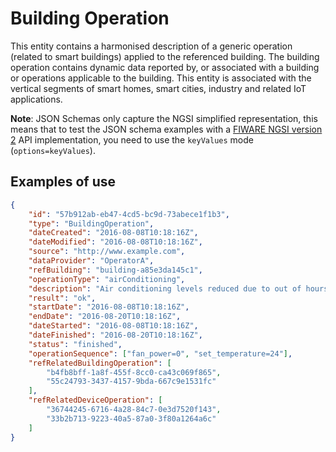 # Building Operation

This entity contains a harmonised description of a generic operation (related to
smart buildings) applied to the referenced building. The building operation
contains dynamic data reported by, or associated with a building or operations
applicable to the building. This entity is associated with the vertical segments
of smart homes, smart cities, industry and related IoT applications.

**Note**: JSON Schemas only capture the NGSI simplified representation, this
means that to test the JSON schema examples with a
[FIWARE NGSI version 2](http://fiware.github.io/specifications/ngsiv2/stable)
API implementation, you need to use the `keyValues` mode (`options=keyValues`).

## Examples of use

```json
{
    "id": "57b912ab-eb47-4cd5-bc9d-73abece1f1b3",
    "type": "BuildingOperation",
    "dateCreated": "2016-08-08T10:18:16Z",
    "dateModified": "2016-08-08T10:18:16Z",
    "source": "http://www.example.com",
    "dataProvider": "OperatorA",
    "refBuilding": "building-a85e3da145c1",
    "operationType": "airConditioning",
    "description": "Air conditioning levels reduced due to out of hours",
    "result": "ok",
    "startDate": "2016-08-08T10:18:16Z",
    "endDate": "2016-08-20T10:18:16Z",
    "dateStarted": "2016-08-08T10:18:16Z",
    "dateFinished": "2016-08-20T10:18:16Z",
    "status": "finished",
    "operationSequence": ["fan_power=0", "set_temperature=24"],
    "refRelatedBuildingOperation": [
        "b4fb8bff-1a8f-455f-8cc0-ca43c069f865",
        "55c24793-3437-4157-9bda-667c9e1531fc"
    ],
    "refRelatedDeviceOperation": [
        "36744245-6716-4a28-84c7-0e3d7520f143",
        "33b2b713-9223-40a5-87a0-3f80a1264a6c"
    ]
}
```
